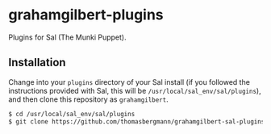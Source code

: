 grahamgilbert-plugins
===========

Plugins for Sal (The Munki Puppet).

## Installation

Change into your ``plugins`` directory of your Sal install (if you followed the instructions provided with Sal, this will be ``/usr/local/sal_env/sal/plugins``), and then clone this repository as ``grahamgilbert``.

``` bash
$ cd /usr/local/sal_env/sal/plugins
$ git clone https://github.com/thomasbergmann/grahamgilbert-sal-plugins.git grahamgilbert
```
